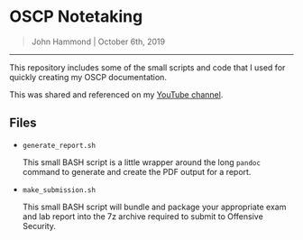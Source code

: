# OSCP Notetaking

> John Hammond | October 6th, 2019

---------------------------


This repository includes some of the small scripts and code that I used
for quickly creating my OSCP documentation.

This was shared and referenced on my [YouTube channel](https://youtube.com/johnhammond010).


Files
----------

* `generate_report.sh`

	This small BASH script is a little wrapper around the long `pandoc` command 
	to generate and create the PDF output for a report.

* `make_submission.sh`

	This small BASH script will bundle and package your appropriate exam and
	lab report into the 7z archive required to submit to Offensive Security.
